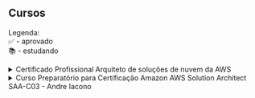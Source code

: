 ## Cursos

Legenda:  
✅ - aprovado  
📚 - estudando  


<details>
  <summary>Certificado Profissional Arquiteto de soluções de nuvem da AWS</summary>

  - [Princípios técnicos da nuvem AWS]()  
    - Módulo 1
    - Módulo 2
    - Módulo 3 
    - Módulo 4
  - [Arquitetando soluções na AWS]()  
  - [Introdução ao projeto de data lakes no AWS]()  
  - [Preparação para o exame: Arquiteto de soluções certificadas da AWS - Associado]()  

</details>

<details>
  <summary>Curso Preparatório para Certificação Amazon AWS Solution Architect SAA-C03 - Andre Iacono</summary>

  - [Link do curso](https://www.udemy.com/course/certificacao-amazon-aws-2019-solutions-architect/learn/lecture/33539124?start=540#overview)
  - Progresso:
    - Seção 1 ✅  
    - Seção 2 ✅  
    - Seção 3 ✅  
    - Seção 4 ✅
    - Seção 5
    - Seção 6
    - Seção 7
    - Seção 8
    - Seção 9
    - Seção 10
    - Seção 11
    - Seção 12
    - Seção 13
    - Seção 14
    - Seção 15
</details>

